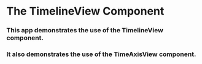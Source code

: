 # The TimelineView Component

### This app demonstrates the use of the TimelineView component.

### It also demonstrates the use of the TimeAxisView component.